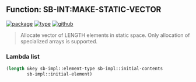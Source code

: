 ## Function: SB-INT:MAKE-STATIC-VECTOR
[![package](https://img.shields.io/badge/Package-SB--INT-5f9ea0.svg?style=social&colorA=999999)](../) [![type](https://img.shields.io/badge/Type-Function-5f9ea0.svg?style=social&colorA=999999)](../#function) [![github](https://img.shields.io/badge/GitHub-View_the_source-5f9ea0.svg?style=social&colorA=999999&logo=github)](https://github.com/sbcl/sbcl/blob/master/src/code/array.lisp/) 

> Allocate vector of LENGTH elements in static space. Only allocation
> of specialized arrays is supported.

### Lambda list
```cl
(length &key sb-impl::element-type sb-impl::initial-contents
        sb-impl::initial-element)
```
